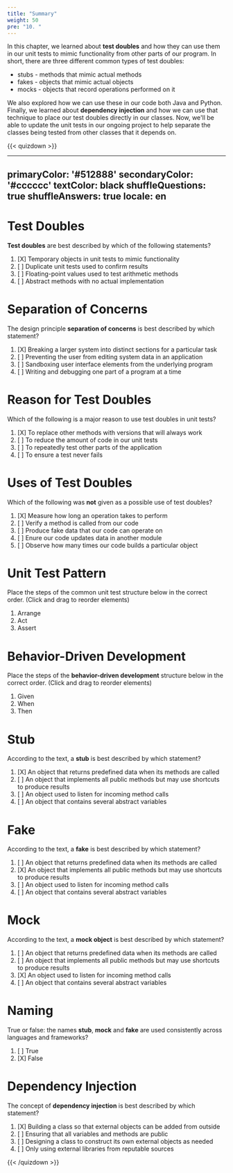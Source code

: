 ```yaml
---
title: "Summary"
weight: 50
pre: "10. "
---
```


In this chapter, we learned about **test doubles** and how they can use them in our unit tests to mimic functionality from other parts of our program. In short, there are three different common types of test doubles:

* stubs - methods that mimic actual methods
* fakes - objects that mimic actual objects
* mocks - objects that record operations performed on it

We also explored how we can use these in our code both Java and Python. Finally, we learned about **dependency injection** and how we can use that technique to place our test doubles directly in our classes. Now, we'll be able to update the unit tests in our ongoing project to help separate the classes being tested from other classes that it depends on.

{{< quizdown >}}

---
primaryColor: '#512888'
secondaryColor: '#cccccc'
textColor: black
shuffleQuestions: true
shuffleAnswers: true
locale: en
---

# Test Doubles

**Test doubles** are best described by which of the following statements?

1. [X] Temporary objects in unit tests to mimic functionality
1. [ ] Duplicate unit tests used to confirm results
1. [ ] Floating-point values used to test arithmetic methods
1. [ ] Abstract methods with no actual implementation

# Separation of Concerns

The design principle **separation of concerns** is best described by which statement?

1. [X] Breaking a larger system into distinct sections for a particular task
1. [ ] Preventing the user from editing system data in an application
1. [ ] Sandboxing user interface elements from the underlying program
1. [ ] Writing and debugging one part of a program at a time

# Reason for Test Doubles

Which of the following is a major reason to use test doubles in unit tests? 

1. [X] To replace other methods with versions that will always work 
1. [ ] To reduce the amount of code in our unit tests
1. [ ] To repeatedly test other parts of the application
1. [ ] To ensure a test never fails

# Uses of Test Doubles

Which of the following was **not** given as a possible use of test doubles?

1. [X] Measure how long an operation takes to perform
1. [ ] Verify a method is called from our code
1. [ ] Produce fake data that our code can operate on
1. [ ] Enure our code updates data in another module
1. [ ] Observe how many times our code builds a particular object

# Unit Test Pattern

Place the steps of the common unit test structure below in the correct order. (Click and drag to reorder elements)

1. Arrange
2. Act
3. Assert

# Behavior-Driven Development

Place the steps of the **behavior-driven development** structure below in the correct order. (Click and drag to reorder elements)

1. Given
2. When
3. Then

# Stub

According to the text, a **stub** is best described by which statement?

1. [X] An object that returns predefined data when its methods are called
1. [ ] An object that implements all public methods but may use shortcuts to produce results
1. [ ] An object used to listen for incoming method calls
1. [ ] An object that contains several abstract variables

# Fake

According to the text, a **fake** is best described by which statement?

1. [ ] An object that returns predefined data when its methods are called
1. [X] An object that implements all public methods but may use shortcuts to produce results
1. [ ] An object used to listen for incoming method calls
1. [ ] An object that contains several abstract variables

# Mock

According to the text, a **mock object** is best described by which statement?

1. [ ] An object that returns predefined data when its methods are called
1. [ ] An object that implements all public methods but may use shortcuts to produce results
1. [X] An object used to listen for incoming method calls
1. [ ] An object that contains several abstract variables

# Naming

True or false: the names **stub**, **mock** and **fake** are used consistently across languages and frameworks?

1. [ ] True
1. [X] False

# Dependency Injection

The concept of **dependency injection** is best described by which statement?

1. [X] Building a class so that external objects can be added from outside
1. [ ] Ensuring that all variables and methods are public
1. [ ] Designing a class to construct its own external objects as needed
1. [ ] Only using external libraries from reputable sources

{{< /quizdown >}}